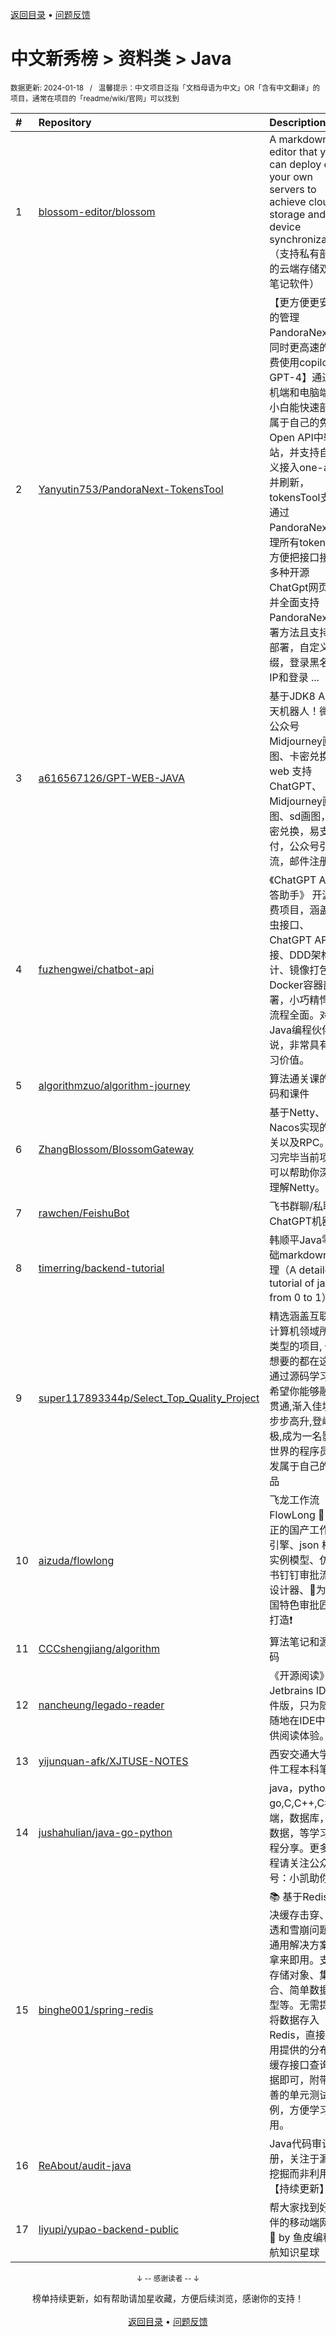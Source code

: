 <a href="https://gitee.com/GrowingGit/GitHub-Chinese-Top-Charts#github中文排行榜">返回目录</a> • <a href="/content/docs/feedback.md">问题反馈</a>

# 中文新秀榜 > 资料类 > Java
<sub>数据更新: 2024-01-18&nbsp;&nbsp;&nbsp;/&nbsp;&nbsp;&nbsp;温馨提示：中文项目泛指「文档母语为中文」OR「含有中文翻译」的项目，通常在项目的「readme/wiki/官网」可以找到</sub>

|#|Repository|Description|Stars|Updated|Created|
|:-|:-|:-|:-|:-|:-|
|1|[blossom-editor/blossom](https://github.com/blossom-editor/blossom)|A markdown editor that you can deploy on your own servers to achieve cloud storage and device synchronization（支持私有部署的云端存储双链笔记软件）|1466|2024-01-17|2023-08-07|
|2|[Yanyutin753/PandoraNext-TokensTool](https://github.com/Yanyutin753/PandoraNext-TokensTool)|【更方便更安全的管理PandoraNext，同时更高速的免费使用copilot的GPT-4】通过手机端和电脑端使小白能快速部署属于自己的免费Open API中转站，并支持自定义接入one-api并刷新，tokensTool支持通过PandoraNext管理所有token，方便把接口接入多种开源ChatGpt网页，并全面支持PandoraNext部署方法且支持热部署，自定义后缀，登录黑名单IP和登录 ...|1027|2024-01-17|2023-11-17|
|3|[a616567126/GPT-WEB-JAVA](https://github.com/a616567126/GPT-WEB-JAVA)|基于JDK8 AI 聊天机器人！微信公众号 Midjourney画图、卡密兑换、web 支持ChatGPT、Midjourney画图、sd画图，卡密兑换，易支付，公众号引流，邮件注册🔥|549|2024-01-15|2023-03-28|
|4|[fuzhengwei/chatbot-api](https://github.com/fuzhengwei/chatbot-api)|《ChatGPT AI 问答助手》 开源免费项目，涵盖爬虫接口、ChatGPT API对接、DDD架构设计、镜像打包、Docker容器部署，小巧精悍，流程全面。对于Java编程伙伴来说，非常具有学习价值。|450|2023-10-15|2023-01-19|
|5|[algorithmzuo/algorithm-journey](https://github.com/algorithmzuo/algorithm-journey)|算法通关课的代码和课件|403|2024-01-17|2023-08-03|
|6|[ZhangBlossom/BlossomGateway](https://github.com/ZhangBlossom/BlossomGateway)|基于Netty、Nacos实现的网关以及RPC。学习完毕当前项目可以帮助你深入理解Netty。|185|2024-01-16|2023-10-23|
|7|[rawchen/FeishuBot](https://github.com/rawchen/FeishuBot)|飞书群聊/私聊ChatGPT机器人|162|2023-10-17|2023-07-26|
|8|[timerring/backend-tutorial](https://github.com/timerring/backend-tutorial)|韩顺平Java零基础markdown整理（A detailed tutorial of java from 0 to 1）|139|2023-07-23|2023-04-10|
|9|[super117893344p/Select_Top_Quality_Project](https://github.com/super117893344p/Select_Top_Quality_Project)|精选涵盖互联网计算机领域所有类型的项目, 你想要的都在这里,通过源码学习, 希望你能够融会贯通,渐入佳境,步步高升,登峰造极,成为一名影响世界的程序员,开发属于自己的产品|71|2023-11-29|2023-11-26|
|10|[aizuda/flowlong](https://github.com/aizuda/flowlong)|飞龙工作流 FlowLong 🐉 真正的国产工作流引擎、json 格式实例模型、仿飞书钉钉审批流程设计器、🚩为中国特色审批匠心打造❗|70|2024-01-15|2023-03-17|
|11|[CCCshengjiang/algorithm](https://github.com/CCCshengjiang/algorithm)|算法笔记和源代码|67|2023-12-30|2023-11-04|
|12|[nancheung/legado-reader](https://github.com/nancheung/legado-reader)|《开源阅读》的Jetbrains IDE插件版，只为随时随地在IDE中提供阅读体验。|56|2023-09-27|2023-01-31|
|13|[yijunquan-afk/XJTUSE-NOTES](https://github.com/yijunquan-afk/XJTUSE-NOTES)|西安交通大学软件工程本科笔记|51|2023-11-13|2023-03-04|
|14|[jushahulian/java-go-python](https://github.com/jushahulian/java-go-python)|java，python，go,C,C++,C#,前端，数据库，大数据，等学习课程分享。更多课程请关注公众号：小凯助你学|48|2024-01-15|2023-12-29|
|15|[binghe001/spring-redis](https://github.com/binghe001/spring-redis)|📚 基于Redis解决缓存击穿、穿透和雪崩问题的通用解决方案，拿来即用。支持存储对象、集合、简单数据类型等。无需提前将数据存入Redis，直接使用提供的分布式缓存接口查询数据即可，附带完善的单元测试用例，方便学习使用。|44|2023-12-10|2023-07-05|
|16|[ReAbout/audit-java](https://github.com/ReAbout/audit-java)|Java代码审计手册，关注于漏洞挖掘而非利用【持续更新】|41|2023-12-20|2023-12-18|
|17|[liyupi/yupao-backend-public](https://github.com/liyupi/yupao-backend-public)|帮大家找到好伙伴的移动端网站 💎 by 鱼皮编程导航知识星球|41|2023-09-25|2023-05-28|

<div align="center">
    <p><sub>↓ -- 感谢读者 -- ↓</sub></p>
    榜单持续更新，如有帮助请加星收藏，方便后续浏览，感谢你的支持！
</div>

<br/>

<div align="center"><a href="https://gitee.com/GrowingGit/GitHub-Chinese-Top-Charts#github中文排行榜">返回目录</a> • <a href="/content/docs/feedback.md">问题反馈</a></div>
